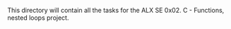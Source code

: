 This directory will contain all the tasks for the ALX SE 0x02. C - Functions, nested loops project.
